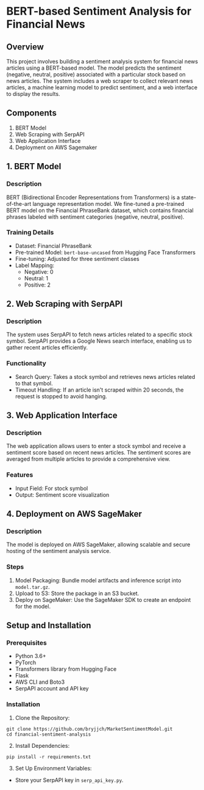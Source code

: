 # BERT-based Sentiment Analysis for Financial News

## Overview

This project involves building a sentiment analysis system for financial news articles using a BERT-based model. The model predicts the sentiment (negative, neutral, positive) associated with a particular stock based on news articles. The system includes a web scraper to collect relevant news articles, a machine learning model to predict sentiment, and a web interface to display the results.

## Components
1. BERT Model
2. Web Scraping with SerpAPI
3. Web Application Interface
4. Deployment on AWS Sagemaker

## 1. BERT Model

### Description
BERT (Bidirectional Encoder Representations from Transformers) is a state-of-the-art language representation model. We fine-tuned a pre-trained BERT model on the Financial PhraseBank dataset, which contains financial phrases labeled with sentiment categories (negative, neutral, positive).

### Training Details
- Dataset: Financial PhraseBank
- Pre-trained Model: `bert-base-uncased` from Hugging Face Transformers
- Fine-tuning: Adjusted for three sentiment classes
- Label Mapping:
    - Negative: 0
    - Neutral: 1
    - Positive: 2

## 2. Web Scraping with SerpAPI

### Description
The system uses SerpAPI to fetch news articles related to a specific stock symbol. SerpAPI provides a Google News search interface, enabling us to gather recent articles efficiently.

### Functionality
- Search Query: Takes a stock symbol and retrieves news articles related to that symbol.
- Timeout Handling: If an article isn't scraped within 20 seconds, the request is stopped to avoid hanging.

## 3. Web Application Interface

### Description

The web application allows users to enter a stock symbol and receive a sentiment score based on recent news articles. The sentiment scores are averaged from multiple articles to provide a comprehensive view.

### Features
- Input Field: For stock symbol
- Output: Sentiment score visualization

## 4. Deployment on AWS SageMaker

### Description

The model is deployed on AWS SageMaker, allowing scalable and secure hosting of the sentiment analysis service.

### Steps
1. Model Packaging: Bundle model artifacts and inference script into `model.tar.gz`.
2. Upload to S3: Store the package in an S3 bucket.
3. Deploy on SageMaker: Use the SageMaker SDK to create an endpoint for the model.

## Setup and Installation

### Prerequisites
- Python 3.6+
- PyTorch
- Transformers library from Hugging Face
- Flask
- AWS CLI and Boto3
- SerpAPI account and API key

### Installation
1. Clone the Repository:

```
git clone https://github.com/bryjjch/MarketSentimentModel.git
cd financial-sentiment-analysis
```

2. Install Dependencies:

```
pip install -r requirements.txt
```

3. Set Up Environment Variables:
- Store your SerpAPI key in `serp_api_key.py`.